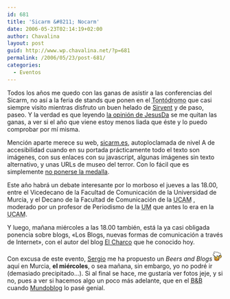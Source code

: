 ```yaml
---
id: 681
title: 'Sicarm &#8211; Nocarm'
date: 2006-05-23T02:14:19+02:00
author: Chavalina
layout: post
guid: http://www.wp.chavalina.net/?p=681
permalink: /2006/05/23/post-681/
categories:
  - Eventos
---
```

Todos los a&ntilde;os me quedo con las ganas de asistir a las conferencias del Sicarm, no as&iacute; a la feria de stands que ponen en el <acronym title="Paseo Alfonso X el Sabio en Murcia">Tont&oacute;dromo</acronym> que casi siempre visito mientras disfruto un buen helado de <a href="http://www.helados-lafuensanta.com/" target="_blank" title="Helados Sirvent, horrible web, magn&iacute;ficos helados">Sirvent</a> y de paso, paseo. Y la verdad es que leyendo <a href="http://sol.blogia.com/2006/052301-nocarm-la-sociedad-del-desconocimiento.php" target="_blank">la opini&oacute;n de JesusDa</a> se me quitan las ganas, a ver si el a&ntilde;o que viene estoy menos liada que &eacute;ste y lo puedo comprobar por m&iacute; misma.

Menci&oacute;n aparte merece su web, <a href="http://www.sicarm.es/" target="_blank">sicarm.es</a>, autoploclamada de nivel A de accesibilidad cuando en su portada pr&aacute;cticamente todo el texto son im&aacute;genes, con sus enlaces con su javascript, algunas im&aacute;genes sin texto alternativo, y unas URLs de museo del terror. Con lo f&aacute;cil que es simplemente <a href="http://usalo.es/146/fraudes-medallistas/" target="_blank">no ponerse la medalla</a>.

Este a&ntilde;o habr&aacute; un debate interesante por lo morboso el jueves a las 18.00, entre el Vicedecano de la Facultad de Comunicaci&oacute;n de la Universidad de Murcia, y el Decano de la Facultad de Comunicaci&oacute;n de la <acronym title="Universidad Cat&oacute;lica San Antonio de Murcia">UCAM</acronym> , moderado por un profesor de Periodismo de la <acronym title="Universidad de Murcia">UM</acronym> que antes lo era en la <acronym title="Universidad Cat&oacute;lica San Antonio de Murcia">UCAM</acronym>.

Y luego, ma&ntilde;ana mi&eacute;rcoles a las 18.00 tambi&eacute;n, est&aacute; la ya casi obligada ponencia sobre blogs, «Los Blogs, nuevas formas de comunicaci&oacute;n a trav&eacute;s de Internet», con el autor del blog <a href="http://blogs.periodistadigital.com/elcharco.php" target="_blank">El Charco</a> que he conocido hoy.

Con excusa de este evento, <a href="http://www.egaleradas.blogspot.com/" target="_blank">Sergio</a> me ha propuesto un <em lang="en">Beers and Blogs</em>![cerveza](/imagenes/emoticonos/cerveza.gif) aqu&iacute; en Murcia, **el mi&eacute;rcoles**, o sea ma&ntilde;ana, sin embargo, yo no podr&eacute; ir (demasiado precipitado&#8230;). Si al final se hace, me gustar&iacute;a ver fotos jeje, y si no, pues a ver si hacemos algo un poco m&aacute;s adelante, que en el <acronym title="Beers and Blogs">B&B</acronym> cuando <a href="http://mundoblog06.blogspot.com/" target="_blank">Mundoblog</a> lo pas&eacute; genial.